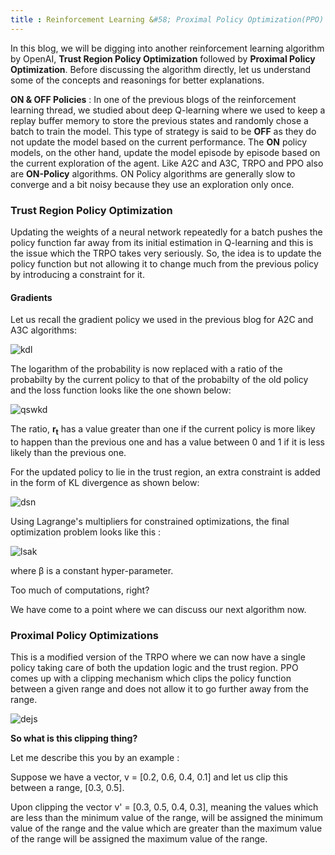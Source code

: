 ```yaml
---
title : Reinforcement Learning &#58; Proximal Policy Optimization(PPO)
---
```


In this blog, we will be digging into another reinforcement learning algorithm by OpenAI, **Trust Region Policy Optimization** followed by **Proximal Policy Optimization**. Before discussing the algorithm directly, let us understand some of the concepts and reasonings for better explanations.

**ON & OFF Policies** : In one of the previous blogs of the reinforcement learning thread, we studied about deep Q-learning where we used to keep a replay buffer memory to store the previous states and randomly chose a batch to train the model. This type of strategy is said to be **OFF** as they do not update the model based on the current performance. The **ON** policy models, on the other hand, update the model episode by episode based on the current exploration of the agent. Like A2C and A3C, TRPO and PPO also are **ON-Policy** algorithms. ON Policy algorithms are generally slow to converge and a bit noisy because they use an exploration only once. 


### Trust Region Policy Optimization
Updating the weights of a neural network repeatedly for a batch pushes the policy function far away from its initial estimation in Q-learning and this is the issue which the TRPO takes very seriously. So, the idea is to update the policy function but not allowing it to change much from the previous policy by introducing a constraint for it.


#### Gradients
Let us recall the gradient policy we used in the previous blog for A2C and A3C algorithms:

![kdl](https://1.bp.blogspot.com/-j0ublUid7NQ/XeQDR333PCI/AAAAAAAAQFg/Y8g0syT7d4EN4fEajGS6D6iLUlTHY_vfwCLcBGAsYHQ/s1600/policy_gradient.pn)

The logarithm of the probability is now replaced with a ratio of the probabilty by the current policy to that of the probabilty of the old policy and the loss function looks like the one shown below:

![qswkd](https://miro.medium.com/max/1476/0*S949lemw0fEDVPJE)

The ratio, **r<sub>t</sub>** has a value greater than one if the current policy is more likey to happen than the previous one and has a value between 0 and 1 if it is less likely than the previous one. 

For the updated policy to lie in the trust region, an extra constraint is added in the form of KL divergence as shown below:

![dsn](https://miro.medium.com/max/2350/1*IaBgY-p9fgwupuaB_jUJaA@2x.jpeg)

Using Lagrange's multipliers for constrained optimizations, the final optimization problem looks like this :

![lsak](https://2.bp.blogspot.com/-Vy2_aAl-iqs/Xfn_00NK_uI/AAAAAAAAQNk/R_cSS92W2ZgSKOQTh-g7-Dbd9W6a7WLYQCLcBGAsYHQ/s1600/Screenshot%2B2019-12-18%2Bat%2B3.56.09%2BPM.png)

where β is a constant hyper-parameter.

Too much of computations, right?

We have come to a point where we can discuss our next algorithm now.

### Proximal Policy Optimizations
This is a modified version of the TRPO where we can now have a single policy taking care of both the updation logic and the trust region. PPO comes up with a clipping mechanism which clips the policy function between a given range and does not allow it to go further away from the range. 

![dejs](https://i.stack.imgur.com/zt9mz.png)

**So what is this clipping thing?** 

Let me describe this you by an example :

Suppose we have a vector, v = [0.2, 0.6, 0.4, 0.1] and let us clip this between a range, [0.3, 0.5].

Upon clipping the vector v' = [0.3, 0.5, 0.4, 0.3], meaning the values which are less than the minimum value of the range, will be assigned the minimum value of the range and the value which are greater than the maximum value of the range will be assigned the maximum value of the range. 





